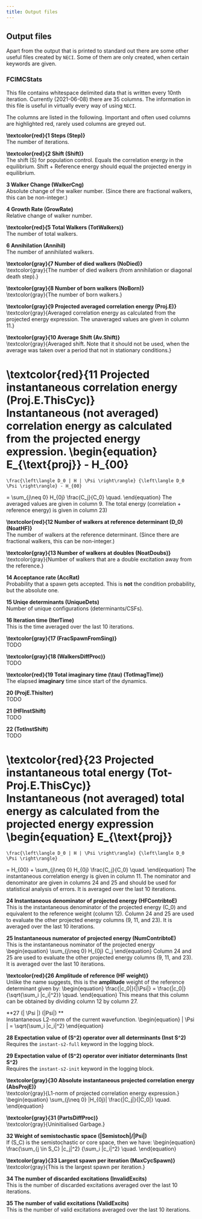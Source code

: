```yaml
---
title: Output files
---
```



## Output files

Apart from the output that is printed to standard out
  there are some other useful files created by `NECI`.
Some of them are only created, when certain keywords are given.

### FCIMCStats

This file contains whitespace delimited data that is written
  every 10nth iteration.
Currently (2021-06-08) there are 35 columns.
The information in this file is useful in virtually every way of using `NECI`.

The columns are listed in the following.
Important and often used columns are highlighted red,
rarely used columns are greyed out.

**\textcolor{red}{1 Steps (Step)}**<br>
The number of iterations.

**\textcolor{red}{2 Shift (Shift)}**<br>
The shift \(S\) for population control. Equals the correlation
energy in the equilibrium.
Shift + Reference energy should equal the projected energy in equilibrium.

**3 Walker Change (WalkerCng)**<br>
Absolute change of the walker number.
(Since there are fractional walkers, this can be non-integer.)

**4 Growth Rate (GrowRate)**<br>
Relative change of walker number.

**\textcolor{red}{5 Total Walkers (TotWalkers)}**<br>
The number of total walkers.

**6 Annihilation (Annihil)**<br>
The number of annihilated walkers.

**\textcolor{gray}{7 Number of died walkers (NoDied)}**<br>
\textcolor{gray}{The number of died walkers (from annihilation or diagonal death step).}

**\textcolor{gray}{8 Number of born walkers (NoBorn)}**<br>
\textcolor{gray}{The number of born walkers.}

**\textcolor{gray}{9 Projected averaged correlation energy (Proj.E)}**<br>
\textcolor{gray}{Averaged correlation energy as calculated from the projected energy expression.  The unaveraged values are given in column 11.}

**\textcolor{gray}{10 Average Shift (Av.Shift)}**<br>
\textcolor{gray}{Averaged shift.  Note that it should not be used, when the average was taken over a period that not in stationary conditions.}


**\textcolor{red}{11 Projected instantaneous correlation energy (Proj.E.ThisCyc)}**<br>
Instantaneous (not averaged) correlation energy as calculated
from the projected energy expression.
\begin{equation}
    E_{\text{proj}} - H_{00}
  =
    \frac{\left\langle D_0 | H | \Psi \right\rangle} {\left\langle D_0  \Psi \right\rangle} - H_{00}
  =
    \sum_{j\neq 0} H_{0j} \frac{C_j}{C_0} \quad.
\end{equation}
The averaged values are given in column 9.
The total energy (correlation + reference energy) is given in column 23)

**\textcolor{red}{12 Number of walkers at reference determinant \(D_0\) (NoatHF)}**<br>
The number of walkers at the reference determinant.
(Since there are fractional walkers, this can be non-integer.)

<!-- Unimportant -->
**\textcolor{gray}{13 Number of walkers at doubles (NoatDoubs)}**<br>
\textcolor{gray}{Number of walkers that are a double excitation away from the reference.}

**14 Acceptance rate (AccRat)**<br>
Probability that a spawn gets accepted.
This is **not** the condition probability, but the absolute one.

**15 Uniqe determinants (UniqueDets)**<br>
Number of unique configurations (determinants/CSFs).

**16 Iteration time (IterTime)**<br>
This is the time averaged over the last 10 iterations.

<!-- Unimportant -->
**\textcolor{gray}{17 (FracSpawnFromSing)}**<br>
TODO

<!-- Unimportant -->
**\textcolor{gray}{18 (WalkersDiffProc)}**<br>
TODO

**\textcolor{red}{19 Total imaginary time \(\tau\) (TotImagTime)}**<br>
The elapsed **imaginary** time since start of the dynamics.

<!-- Confirm -->
<!-- Broken -->
**20 (ProjE.ThisIter)**<br>
TODO

<!-- Unimportant -->
**21 (HFInstShift)**<br>
TODO
<!-- Ask Khaldoon -->

<!-- Unimportant -->
**22 (TotInstShift)**<br>
TODO
<!-- Ask Khaldoon -->

**\textcolor{red}{23 Projected instantaneous total energy (Tot-Proj.E.ThisCyc)}**<br>
Instantaneous (not averaged) total energy as calculated
from the projected energy expression
\begin{equation}
    E_{\text{proj}}
  =
    \frac{\left\langle D_0 | H | \Psi \right\rangle} {\left\langle D_0  \Psi \right\rangle}
  =
    H_{00} + \sum_{j\neq 0} H_{0j} \frac{C_j}{C_0} \quad.
\end{equation}
The instantaneous correlation energy is given in column 11.
The nominator and denominator are given in columns 24 and 25 and should be
used for statistical analysis of errors.
It is averaged over the last 10 iterations.

**24 Instantaneous denominator of projected energy (HFContribtoE)**<br>
This is the instantaneous denominator of the projected energy \(C_0\)
  and equivalent to the reference weight (column 12).
Column 24 and 25 are used to evaluate the other projected energy columns
  (9, 11, and 23).
It is averaged over the last 10 iterations.

**25 Instantaneous numerator of projected energy (NumContribtoE)**<br>
This is the instantaneous nominator of the projected energy
  \begin{equation}
    \sum_{j\neq 0} H_{0j} C_j
  \end{equation}
Column 24 and 25 are used to evaluate the other projected energy columns
  (9, 11, and 23).
It is averaged over the last 10 iterations.


<!-- Confirm -->
**\textcolor{red}{26 Amplitude of reference (HF weight)}**<br>
Unlike the name suggests, this is the **amplitude** weight of the reference determinant
  given by:
  \begin{equation}
      \frac{|c_0|}{|\Psi|}
    =
      \frac{|c_0|}{\sqrt{\sum_i |c_i|^2}}
    \quad.
  \end{equation}
This means that this column can be obtained by dividing column 12 by column 27.

**27 \(| \Psi |\) (|Psi|) **<br>
Instantaneous L2-norm of the current wavefunction.
\begin{equation}
  | \Psi | = \sqrt{\sum_i |c_i|^2}
\end{equation}

**28 Expectation value of \(S^2\) operator over all determinants (Inst S^2)**<br>
Requires the `instant-s2-full` keyword in the logging block.

**29 Expectation value of \(S^2\) operator over initiator determinants (Inst S^2)**<br>
Requires the `instant-s2-init` keyword in the logging block.

<!-- Unimportant -->
<!-- Confirm -->
**\textcolor{gray}{30 Absolute instantaneous projected correlation energy (AbsProjE)}**<br>
\textcolor{gray}{L1-norm of projected correlation energy expression.}
\begin{equation}
  \sum_{j\neq 0} |H_{0j}| \frac{|C_j|}{|C_0|} \quad.
\end{equation}

<!-- Unimportant -->
<!-- Uninitialised Garbage -->
**\textcolor{gray}{31 (PartsDiffProc)}**<br>
\textcolor{gray}{Uninitialised Garbage.}

**32 Weight of semistochastic space (|Semistoch|/|Psi|)**<br>
If \(S_C\) is the semistochastic or core space, then we have:
\begin{equation}
  \frac{\sum_{j \in S_C} |c_j|^2} {\sum_i |c_i|^2} \quad.
\end{equation}

<!-- Unimportant -->
**\textcolor{gray}{33 Largest spawn per iteration (MaxCycSpawn)}**<br>
\textcolor{gray}{This is the largest spawn per iteration.}

**34 The number of discarded excitations (InvalidExcits)**<br>
This is the number of discarded excitations averaged over the last 10 iterations.

**35 The number of valid excitations (ValidExcits)**<br>
This is the number of valid excitations averaged over the last 10 iterations.
